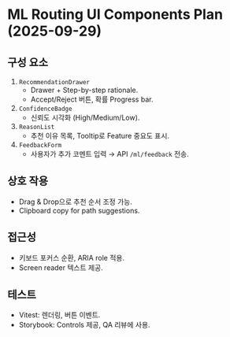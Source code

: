 # ML Routing UI Components Plan (2025-09-29)

## 구성 요소
1. `RecommendationDrawer`
   - Drawer + Step-by-step rationale.
   - Accept/Reject 버튼, 확률 Progress bar.
2. `ConfidenceBadge`
   - 신뢰도 시각화 (High/Medium/Low).
3. `ReasonList`
   - 추천 이유 목록, Tooltip로 Feature 중요도 표시.
4. `FeedbackForm`
   - 사용자가 추가 코멘트 입력 → API `/ml/feedback` 전송.

## 상호 작용
- Drag & Drop으로 추천 순서 조정 가능.
- Clipboard copy for path suggestions.

## 접근성
- 키보드 포커스 순환, ARIA role 적용.
- Screen reader 텍스트 제공.

## 테스트
- Vitest: 렌더링, 버튼 이벤트.
- Storybook: Controls 제공, QA 리뷰에 사용.
